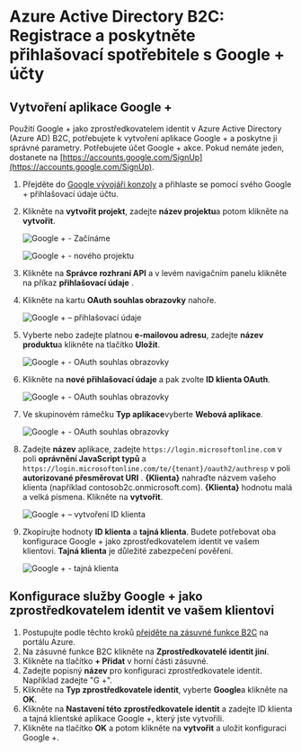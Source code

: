 <properties
    pageTitle="Azure Active Directory B2C: Google + konfigurace | Microsoft Azure"
    description="Poskytnutí registrace přihlašování a zákazníkům s účty Google + v aplikacích zabezpečeným službou Azure Active Directory B2C."
    services="active-directory-b2c"
    documentationCenter=""
    authors="swkrish"
    manager="mbaldwin"
    editor="bryanla"/>

<tags
    ms.service="active-directory-b2c"
    ms.workload="identity"
    ms.tgt_pltfrm="na"
    ms.devlang="na"
    ms.topic="article"
    ms.date="07/24/2016"
    ms.author="swkrish"/>

# <a name="azure-active-directory-b2c-provide-sign-up-and-sign-in-to-consumers-with-google-accounts"></a>Azure Active Directory B2C: Registrace a poskytněte přihlašovací spotřebitele s Google + účty

## <a name="create-a-google-application"></a>Vytvoření aplikace Google +

Použití Google + jako zprostředkovatelem identit v Azure Active Directory (Azure AD) B2C, potřebujete k vytvoření aplikace Google + a poskytne ji správné parametry. Potřebujete účet Google + akce. Pokud nemáte jeden, dostanete na [https://accounts.google.com/SignUp](https://accounts.google.com/SignUp).

1. Přejděte do [Google vývojáři konzoly](https://console.developers.google.com/) a přihlaste se pomocí svého Google + přihlašovací údaje účtu.
2. Klikněte na **vytvořit projekt**, zadejte **název projektu**a potom klikněte na **vytvořit**.

    ![Google + - Začínáme](./media/active-directory-b2c-setup-goog-app/google-get-started.png)

    ![Google + - nového projektu](./media/active-directory-b2c-setup-goog-app/google-new-project.png)

3. Klikněte na **Správce rozhraní API** a v levém navigačním panelu klikněte na příkaz **přihlašovací údaje** .
4. Klikněte na kartu **OAuth souhlas obrazovky** nahoře.

    ![Google + – přihlašovací údaje](./media/active-directory-b2c-setup-goog-app/google-add-cred.png)

5. Vyberte nebo zadejte platnou **e-mailovou adresu**, zadejte **název produktu**a klikněte na tlačítko **Uložit**.

    ![Google + - OAuth souhlas obrazovky](./media/active-directory-b2c-setup-goog-app/google-consent-screen.png)

6. Klikněte na **nové přihlašovací údaje** a pak zvolte **ID klienta OAuth**.

    ![Google + - OAuth souhlas obrazovky](./media/active-directory-b2c-setup-goog-app/google-add-oauth2-client-id.png)

7. Ve skupinovém rámečku **Typ aplikace**vyberte **Webová aplikace**.

    ![Google + - OAuth souhlas obrazovky](./media/active-directory-b2c-setup-goog-app/google-web-app.png)

8. Zadejte **název** aplikace, zadejte `https://login.microsoftonline.com` v poli **oprávnění JavaScript typů** a `https://login.microsoftonline.com/te/{tenant}/oauth2/authresp` v poli **autorizované přesměrovat URI** . **{Klienta}** nahraďte názvem vašeho klienta (například contosob2c.onmicrosoft.com). **{Klienta}** hodnotu malá a velká písmena. Klikněte na **vytvořit**.

    ![Google + – vytvoření ID klienta](./media/active-directory-b2c-setup-goog-app/google-create-client-id.png)

9. Zkopírujte hodnoty **ID klienta** a **tajná klienta**. Budete potřebovat oba konfigurace Google + jako zprostředkovatelem identit ve vašem klientovi. **Tajná klienta** je důležité zabezpečení pověření.

    ![Google + - tajná klienta](./media/active-directory-b2c-setup-goog-app/google-client-secret.png)

## <a name="configure-google-as-an-identity-provider-in-your-tenant"></a>Konfigurace služby Google + jako zprostředkovatelem identit ve vašem klientovi

1. Postupujte podle těchto kroků [přejděte na zásuvné funkce B2C](active-directory-b2c-app-registration.md#navigate-to-the-b2c-features-blade) na portálu Azure.
2. Na zásuvné funkce B2C klikněte na **Zprostředkovatelé identit jiní**.
3. Klikněte na tlačítko **+ Přidat** v horní části zásuvné.
4. Zadejte popisný **název** pro konfiguraci zprostředkovatele identit. Například zadejte "G +".
5. Klikněte na **Typ zprostředkovatele identit**, vyberte **Google**a klikněte na **OK**.
6. Klikněte na **Nastavení této zprostředkovatele identit** a zadejte ID klienta a tajná klientské aplikace Google +, který jste vytvořili.
7. Klikněte na tlačítko **OK** a potom klikněte na **vytvořit** a uložit konfiguraci Google +.
